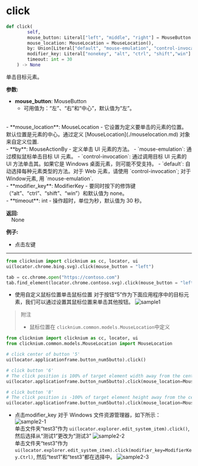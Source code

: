 # click

```python
def click(
        self,
        mouse_button: Literal["left", "middle", "right"] = MouseButton.Left,
        mouse_location: MouseLocation = MouseLocation(),
        by: Union[Literal["default", "mouse-emulation", "control-invocation"], MouseActionBy] = MouseActionBy.Default,
        modifier_key: Literal["nonekey", "alt", "ctrl", "shift","win"]  = ModifierKey.NoneKey,
        timeout: int = 30
    ) -> None
```  

单击目标元素。

**参数:**  
- **mouse_button**: MouseButton  
    - 可用值为：“左”、“右”和“中心”，默认值为“左”。
<br/>
- **mouse_location**: MouseLocation  
    - 它设置为定义要单击的元素的位置。默认位置是元素的中心。通过定义 [MouseLocation](./mouselocation.md) 对象来自定义位置.   
        <br/>
- **by**: MouseActionBy  
    - 定义单击 UI 元素的方法。
    - `mouse-emulation`: 通过模拟鼠标单击目标 UI 元素。
    - `control-invocation`: 通过调用目标 UI 元素的 UI 方法单击其。如果它是 Windows 桌面元素，则可能不受支持。
    - `default`: 自动选择每种元素类型的方法。对于 Web 元素，请使用 `control-invocation`; 对于 Window元素, 用 `mouse-emulation`.  
        <br/>
- **modifier_key**: ModifierKey  
    - 要同时按下的修饰键（“alt”、“ctrl”、“shift”、“win”）和默认值为 none。   
        <br/>  
- **timeout**: int  
    - 操作超时，单位为秒，默认值为 30 秒。
        <br/>

**返回:**  
    &emsp;None

**例子:**

- 点击左键
***
```python
from clicknium import clicknium as cc, locator, ui
ui(locator.chrome.bing.svg).click(mouse_button = "left")

tab = cc.chrome.open("https://contoso.com")
tab.find_element(locator.chrome.contoso.svg).click(mouse_button = "left")
```

- 使用自定义鼠标位置单击鼠标位置
对于按钮“5”作为下面应用程序中的目标元素，我们可以通过设置其鼠标位置来单击其他按钮。 
![sample1](../../../img/click_sample1.png)

> 附注
>- 鼠标位置在  `clicknium.common.models.MouseLocation`中定义


```python
from clicknium import clicknium as cc, locator, ui
from clicknium.common.models.MouseLocation import MouseLocation

# click center of button '5'
ui(locator.applicationframe.button_num5butto).click()

# click button '6' 
# The click position is 100% of target element width away from the center of button '5' in x direction
ui(locator.applicationframe.button_num5butto).click(mouse_location=MouseLocation(xrate=1))

# click button '8'
# The click position is -100% of target element height away from the center of button '5' in y direction
ui(locator.applicationframe.button_num5butto).click(mouse_location=MouseLocation(yrate=-1))
```

- 点击modifier_key
对于 Windows 文件资源管理器，如下所示：
![sample2-1](../../../img/click_sample21.png)  
单击文件夹“test3”作为 `ui(locator.explorer.edit_system_item).click()`, 然后选择从“测试1”更改为“测试3”
![sample2-2](../../../img/click_sample22.png)  
单击文件夹“test3”作为`ui(locator.explorer.edit_system_item).click(modifier_key=ModifierKey.Ctrl)`, 然后“test1”和“test3”都在选择中。
![sample2-3](../../../img/click_sample23.png) 